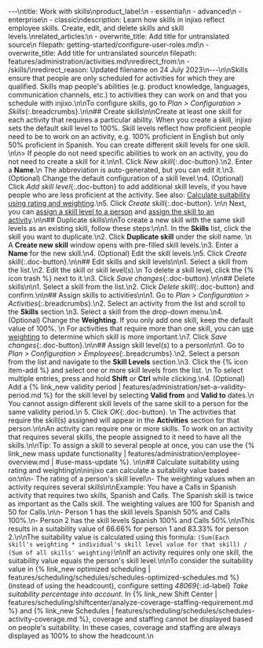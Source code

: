 ---\ntitle: Work with skills\nproduct_label:\n  - essential\n  - advanced\n  - enterprise\n  - classic\ndescription: Learn how skills in injixo reflect employee skills. Create, edit, and delete skills and skill levels.\nrelated_articles:\n  - overwrite_title: Add title for untranslated source\n    filepath: getting-started/configure-user-roles.md\n  - overwrite_title: Add title for untranslated source\n    filepath: features/administration/activities.md\nredirect_from:\n  - /skills/\nredirect_reason: Updated filename on 24 July 2023\n---\n\nSkills ensure that people are only scheduled for activities for which they are qualified. Skills map people's abilities (e.g. product knowledge, languages, communication channels, etc.) to activities they can work on and that you schedule with injixo.\n\nTo configure skills, go to _Plan > Configuration > Skills_{:.breadcrumbs}.\n\n## Create skills\n\nCreate at least one skill for each activity that requires a particular ability. When you create a skill, injixo sets the default skill level to 100%. Skill levels reflect how proficient people need to be to work on an activity, e.g. 100% proficient in English but only 50% proficient in Spanish. You can create different skill levels for one skill. \n\n> If people do not need specific abilities to work on an activity, you do not need to create a skill for it.\n\n1. Click _New skill_{:.doc-button}.\n2. Enter a **Name**.\n   The abbreviation is auto-generated, but you can edit it.\n3. (Optional) Change the default configuration of a skill level.\n4. (Optional) Click _Add skill level_{:.doc-button} to add additional skill levels, if you have people who are less proficient at the activity. See also: [Calculate suitability using rating and weighting](#calculate-suitability-using-rating-and-weighting).\n5. Click _Create skill_{:.doc-button}.  \n\n Next, you can [assign a skill level to a person](#assign-skill-levels-to-a-person) and [assign the skill to an activity](#assign-skills-to-activities).\n\n## Duplicate skills\n\nTo create a new skill with the same skill levels as an existing skill, follow these steps:\n\n1. In the **Skills** list, click the skill you want to duplicate.\n2. Click **Duplicate skill** under the skill name.  \n   A **Create new skill** window opens with pre-filled skill levels.\n3. Enter a **Name** for the new skill.\n4. (Optional) Edit the skill levels.\n5. Click _Create skill_{:.doc-button}.\n\n## Edit skills and skill levels\n\n1. Select a skill from the list.\n2. Edit the skill or skill level(s).\n   To delete a skill level, click the {% icon trash %} next to it.\n3. Click _Save changes_{:.doc-button}.\n\n## Delete skills\n\n1. Select a skill from the list.\n2. Click _Delete skill_{:.doc-button} and confirm.\n\n## Assign skills to activities\n\n1. Go to _Plan > Configuration > Activities_{:.breadcrumbs}.\n2. Select an activity from the list and scroll to the **Skills** section.\n3. Select a skill from the drop-down menu.\n4. (Optional) Change the **Weighting**. If you only add one skill, keep the default value of 100%.  \n   For activities that require more than one skill, you can [use weighting](#calculate-suitability-using-rating-and-weighting) to determine which skill is more important.\n7. Click _Save changes_{:.doc-button}.\n\n## Assign skill level(s) to a person\n\n1. Go to _Plan > Configuration > Employees_{:.breadcrumbs}.\n2. Select a person from the list and navigate to the **Skill Levels** section.\n3. Click the {% icon item-add %} and select one or more skill levels from the list. \n   To select multiple entries, press and hold **Shift** or **Ctrl** while clicking.\n4. (Optional) Add a {% link_new validity period | features/administration/set-a-validity-period.md %} for the skill level by selecting **Valid from** and **Valid to** dates.\n   You cannot assign different skill levels of the same skill to a person for the same validity period.\n 5. Click _OK_{:.doc-button}.  \n   The activities that require the skill(s) assigned will appear in the **Activities** section for that person.\n\nAn activity can require one or more skills. To work on an activity that requires several skills, the people assigned to it need to have all the skills.\n\nTip: To assign a skill to several people at once, you can use the {% link_new mass update functionality | features/administration/employee-overview.md | #use-mass-update %}. \n\n## Calculate suitability using rating and weighting\n\ninjixo can calculate a suitability value based on:\n\n- The rating of a person's skill level\n- The weighting values when an activity requires several skills\n\nExample: You have a Calls in Spanish activity that requires two skills, Spanish and Calls. The Spanish skill is twice as important as the Calls skill. The weighting values are 100 for Spanish and 50 for Calls.\n\n- Person 1 has the skill levels Spanish 50% and Calls 100%.\n- Person 2 has the skill levels Spanish 100% and Calls 50%.\n\nThis results in a suitability value of 66.66% for person 1 and 83.33% for person 2.\n\nThe suitability value is calculated using this formula: `(Sum(Each skill's weighting * individual's skill level value for that skill) / (Sum of all skills' weighting)`\n\nIf an activity requires only one skill, the suitability value equals the person's skill level.\n\nTo consider the suitability value in {% link_new optimized scheduling | features/scheduling/schedules/schedules-optimized-schedules.md %} (instead of using the headcount), configure setting _48069_{:.id-label} _Take suitability percentage into account_. In {% link_new Shift Center | features/scheduling/shiftcenter/analyze-coverage-staffing-requirement.md %} and {% link_new Schedules | features/scheduling/schedules/schedules-activity-coverage.md %}, coverage and staffing cannot be displayed based on people's suitability. In these cases, coverage and staffing are always displayed as 100% to show the headcount.\n